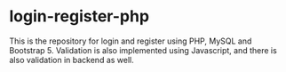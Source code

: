 # login-register-php
This is the repository for login and register using PHP, MySQL and Bootstrap 5. Validation is also implemented using Javascript, and there is also validation in backend as well. 
